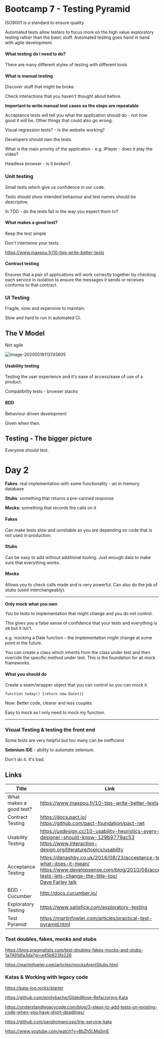# Bootcamp 7 - Testing Pyramid

ISO9001 is a standard to ensure quality

Automated tests allow testers to focus more on the high value exploratory testing rather than the basic stuff. Automated testing goes hand in hand with agile development. 

#### What testing do I need to do? 

There are many different styles of testing with different tools 

#### What is manual testing

Discover stuff that might be broke.

Check interactions that you haven't thought about before.

**Important to write manual test cases so the steps are repeatable**

Acceptance tests will tell you what the application should do - not how good it will be. Other things that could also go wrong.

Visual regression tests? - Is the website working? 

Developers should own the tests. 

What is the main priority of the application - e.g. IPlayer - does it play the video? 

Headless browser - is it broken? 

### Unit testing

Small tests which give us confidence in our code.

Tests should show intended behaviour and test names should be descriptive.

In TDD - do the tests fail in the way you expect them to? 

#### What makes a good test?

Keep the test simple

Don't intertwine your tests.

https://www.maxpou.fr/10-tips-write-better-tests

#### Contract testing

Ensures that a pair of applications will work correctly together by checking each service in isolation to ensure the messages it sends or receives conforms to that contract. 

### UI Testing

Fragile, slow and expensive to maintain.

Slow and hard to run in automated CI.

## The V Model

Not agile

![image-20200518113745605](C:\Users\uktdur\AppData\Roaming\Typora\typora-user-images\image-20200518113745605.png)

#### Usability testing

Testing the user experience and it's ease of access/ease of use of a product. 

Compatibility tests - browser stacks

#### BDD

Behaviour driven development

Given when then.

## Testing - The bigger picture

Everyone should test.



# Day 2

**Fakes**: real implementation with some functionality - an in memory database

**Stubs**: something that returns a pre-canned response

**Mocks**: something that records the calls on it

#### Fakes

Can make tests slow and unreliable as you are depending on code that is not used in production.

#### Stubs

Can be easy to add without additional tooling. Just enough data to make sure that everything works. 

#### Mocks

Allows you to check calls made and is very powerful. Can also do the job of stubs (used interchangeably).

---

**Only mock what you own**

You tie tests to implementation that might change and you do not control.

This gives you a false sense of confidence that your tests and everything is ok but it isn't.

e.g. mocking a Date function - the implementation might change at some point in the future. 

You can create a class which inherits from the class under test and then override the specific method under test. This is the foundation for all mock frameworks. 

#### What you should do

Create a seam/wrapper object that you can control so you can mock it.

`function today() {return new Date()}`

Now: Better code, clearer and less couples

Easy to mock as I only need to mock my function. 

---

### Visual Testing & testing the front end

Some tests are very helpful but too many can be inefficient 

**Selenium IDE** - ability to automate selenium.

Don't do it. It's bad.

## Links

| Title                   | Link                                                         |
| ----------------------- | ------------------------------------------------------------ |
| What makes a good test? | https://www.maxpou.fr/10-tips-write-better-tests             |
| Contract Testing        | https://docs.pact.io/<br />https://github.com/pact-foundation/pact-net |
| Usability Testing       | https://uxdesign.cc/10-usability-heuristics-every-designer-should-know-129b9779ac53<br />https://www.interaction-design.org/literature/topics/usability |
| Acceptance Testing      | https://danashby.co.uk/2016/08/23/acceptance-testing-what-does-it-mean/<br/>https://www.developsense.com/blog/2010/08/acceptance-tests-lets-change-the-title-too/<br/>[Dave Farley talk](https://youtu.be/SBhgteA2szg) |
| BDD - Cucumber          | http://docs.cucumber.io/                                     |
| Exploratory Testing     | https://www.satisfice.com/exploratory-testing                |
| Test Pyramid            | https://martinfowler.com/articles/practical-test-pyramid.html |

### Test doubles, fakes, mocks and stubs

https://blog.pragmatists.com/test-doubles-fakes-mocks-and-stubs-1a7491dfa3da?gi=e45b923fe226

https://martinfowler.com/articles/mocksArentStubs.html



### Katas & Working with legacy code

https://kata-log.rocks/starter

https://github.com/emilybache/GildedRose-Refactoring-Kata

https://understandlegacycode.com/blog/3-steps-to-add-tests-on-existing-code-when-you-have-short-deadlines/

https://github.com/sandromancuso/trip-service-kata

https://www.youtube.com/watch?v=8bZh5LMaSmE

